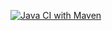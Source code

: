 [![Java CI with Maven](https://github.com/bLuma/tddc_final_project/actions/workflows/maven.yml/badge.svg)](https://github.com/bLuma/tddc_final_project/actions/workflows/maven.yml)